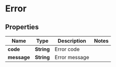 

# Error

## Properties

Name | Type | Description | Notes
------------ | ------------- | ------------- | -------------
**code** | **String** | Error code | 
**message** | **String** | Error message | 




